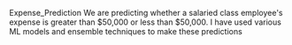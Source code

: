 Expense_Prediction
We are predicting whether a salaried class employee's expense is greater than $50,000 or less than $50,000. I have used various ML models and ensemble techniques to make these predictions
